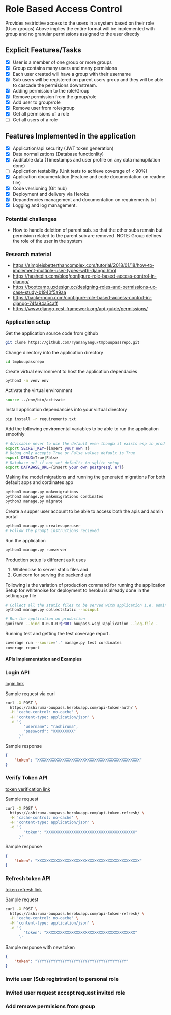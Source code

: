 # Role Based Access Control

Provides restrictive access to the users in a system based on their role (User groups)
Above implies the entire format will be implemented with group and no granular permissions assigned to the user directly

## Explicit Features/Tasks

- [X] User is a member of one group or more groups
- [X] Group contains many users and many permisions
- [X] Each user created will have a group with their username
- [X] Sub users will be registered on parent users group and they will be able to cascade the permisions downstream.
- [X] Adding permission to the role/Group
- [X] Remove permission from the group/role
- [X] Add user to group/role
- [X] Remove user from role/group
- [X] Get all permisions of a role
- [ ] Get all users of a role

## Features Implemented in the application

- [X] Application/api security (JWT token generation)
- [X] Data normalizations (Database functionlity)
- [X] Auditable data (Timestamps and user profile on any data manupilation done)
- [ ] Application testability (Unit tests to achieve coverage of < 90%)
- [X] Application documentation (Feature and code documentation on readme file)
- [X] Code versioning (Git hub)
- [X] Deployment and delivery via Heroku
- [X] Depandencies management and documentation on requirements.txt
- [X] Logging and log management.

### Potential challenges

- How to handle deletion of parent sub. so that the other subs remain but permision related to the parent sub are removed.
NOTE: Group defines the role of the user in the system

### Research material

- <https://simpleisbetterthancomplex.com/tutorial/2018/01/18/how-to-implement-multiple-user-types-with-django.html>
- <https://hashedin.com/blog/configure-role-based-access-control-in-django/>
- <https://bootcamp.uxdesign.cc/designing-roles-and-permissions-ux-case-study-b1940f5a9aa>
- <https://hackernoon.com/configure-role-based-access-control-in-django-74fa94a54aff>
- <https://www.django-rest-framework.org/api-guide/permissions/>

### Application setup

Get the application source code from github

```bash
git clone https://github.com/ryananyangu/tmpbuupassrepo.git
```

Change directory into the application directory

```bash
cd tmpbuupassrepo
```

Create virtual environment to host the application dependacies

```bash
python3 -m venv env
```

Activate the virtual environment

```bash
source ../env/bin/activate
```

Install application dependancies into your virtual directory

```bash
pip install -r requirements.txt
```

Add the following enviromental variables to be able to run the application smoothly

```bash
# Advisable never to use the default even though it exists esp in prod
export SECRET_KEY={insert your own !}
# Debug only accepts True or False values default is True
export DEBUG=True|False
# Database url if not set defaults to sqlite setup
export DATABASE_URL={insert your own postgresql url}
```

Making the model migrations and running the generated migrations
For both default apps and cordinates app

```bash
python3 manage.py makemigrations
python3 manage.py makemigrations cordinates
python3 manage.py migrate
```

Create a supper user account to be able to access both the apis and admin portal

```bash
python3 manage.py createsuperuser
# Follow the prompt instructions recieved
```

Run the application

```bash
python3 manage.py runserver
```

Production setup is different as it uses

1. Whitenoise to server static files and
2. Gunicorn for serving the backend api

Following is the variation of production command for running the application
Setup for whitenoise for deployment to heroku is already done in the settings.py file

```bash
# Collect all the static files to be served with application i.e. admin, rest_api browser etc.
python3 manage.py collectstatic --noinput

# Run the application on production
gunicorn --bind 0.0.0.0:$PORT buupass.wsgi:application --log-file -
```

Running test and getting the test coverage report.

```bash
coverage run --source='.' manage.py test cordinates
coverage report
```

#### APIs Implementation and Examples

### Login API

[login link](https://ashiruma-buupass.herokuapp.com/api-token-auth/)

Sample request via curl

```bash
curl -X POST \
  https://ashiruma-buupass.herokuapp.com/api-token-auth/ \
  -H 'cache-control: no-cache' \
  -H 'content-type: application/json' \
  -d '{
        "username": "rashiruma",
        "password": "XXXXXXXXX"
      }'
```

Sample response

```json
{
    "token": "XXXXXXXXXXXXXXXXXXXXXXXXXXXXXXXXXXXXXXXXXXXXX"
}
```

### Verify Token API

[token verification link](https://ashiruma-buupass.herokuapp.com/api-token-verify/)

Sample request

```bash
curl -X POST \
  https://ashiruma-buupass.herokuapp.com/api-token-refresh/ \
  -H 'cache-control: no-cache' \
  -H 'content-type: application/json' \
  -d '{
        "token": "XXXXXXXXXXXXXXXXXXXXXXXXXXXXXXXXXXXXXXX"
      }'
```

Sample response

```json
{
    "token": "XXXXXXXXXXXXXXXXXXXXXXXXXXXXXXXXXXXXXXXXXXXXX"
}
```

### Refresh token API

[token refresh link](https://ashiruma-buupass.herokuapp.com/api-token-refresh/)

Sample request

```bash
curl -X POST \
  https://ashiruma-buupass.herokuapp.com/api-token-refresh/ \
  -H 'cache-control: no-cache' \
  -H 'content-type: application/json' \
  -d '{
        "token": "XXXXXXXXXXXXXXXXXXXXXXXXXXXXXXXXXXXXXXX"
      }'
```

Sample response with new token

```json
{
    "token": "YYYYYYYYYYYYYYYYYYYYYYYYYYYYYYYYYYYYYYY"
}
```

### Invite user (Sub registration) to personal role

### Invited user request accept request invited role

### Add remove permisions from group

<!-- Logged in user roles => Permisions in the groups  -->